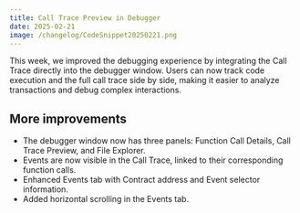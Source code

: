 ```yaml
---
title: Call Trace Preview in Debugger
date: 2025-02-21
image: /changelog/CodeSnippet20250221.png
---
```


This week, we improved the debugging experience by integrating the Call Trace directly into the debugger window. Users can now track code execution and the full call trace side by side, making it easier to analyze transactions and debug complex interactions.

## More improvements

- The debugger window now has three panels: Function Call Details, Call Trace Preview, and File Explorer.
- Events are now visible in the Call Trace, linked to their corresponding function calls.
- Enhanced Events tab with Contract address and Event selector information.
- Added horizontal scrolling in the Events tab.